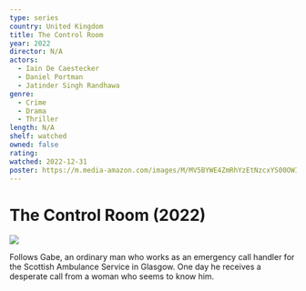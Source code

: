 ```yaml
---
type: series
country: United Kingdom
title: The Control Room
year: 2022
director: N/A
actors:
  - Iain De Caestecker
  - Daniel Portman
  - Jatinder Singh Randhawa
genre:
  - Crime
  - Drama
  - Thriller
length: N/A
shelf: watched
owned: false
rating:
watched: 2022-12-31
poster: https://m.media-amazon.com/images/M/MV5BYWE4ZmRhYzEtNzcxYS00OWI5LTlmYTYtNWY5MTg0YmU5MjBkXkEyXkFqcGc@._V1_SX300.jpg
---
```


# The Control Room (2022)

![](https://m.media-amazon.com/images/M/MV5BYWE4ZmRhYzEtNzcxYS00OWI5LTlmYTYtNWY5MTg0YmU5MjBkXkEyXkFqcGc@._V1_SX300.jpg)

Follows Gabe, an ordinary man who works as an emergency call handler for the Scottish Ambulance Service in Glasgow. One day he receives a desperate call from a woman who seems to know him.